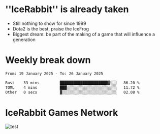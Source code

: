 # ''IceRabbit'' is already taken
- Still nothing to show for since 1999
- Dota2 is the best, praise the IceFrog
- Biggest dream: be part of the making of a game that will influence a generation

# Weekly break down
<!--START_SECTION:waka-->

```txt
From: 19 January 2025 - To: 26 January 2025

Rust    33 mins         █████████████████████▓░░░   86.20 %
TOML    4 mins          ███░░░░░░░░░░░░░░░░░░░░░░   11.72 %
Other   0 secs          ▓░░░░░░░░░░░░░░░░░░░░░░░░   02.08 %
```

<!--END_SECTION:waka-->

# IceRabbit Games Network
![test](https://steam-stat.vercel.app/api?profileName=IceRabbit.png)
